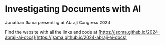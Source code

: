 # Investigating Documents with AI

Jonathan Soma presenting at Abraji Congress 2024

Find the website with all the links and code at [https://jsoma.github.io/2024-abraji-ai-docs](https://jsoma.github.io/2024-abraji-ai-docs)
